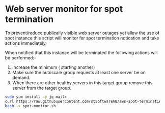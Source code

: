 # Web server monitor for spot termination

To prevent/reduce publically visible web server outages yet allow the use of spot instance this script will monitor for spot termination notication and take actions immediately.

When notified that this instance will be terminated the following actions will be performed:-
1. increase the minimum ( starting another)
2. Make sure the autoscale group requests at least one server be on demand.
3. When there are other healthy servers in this target group remove this server from the target group.

```bash
sudo yum install -y jq mailx
curl https://raw.githubusercontent.com/stSoftwareAU/aws-spot-termination-monitor/master/run.sh --output spot-monitor.sh
bash -x spot-monitor.sh
```
